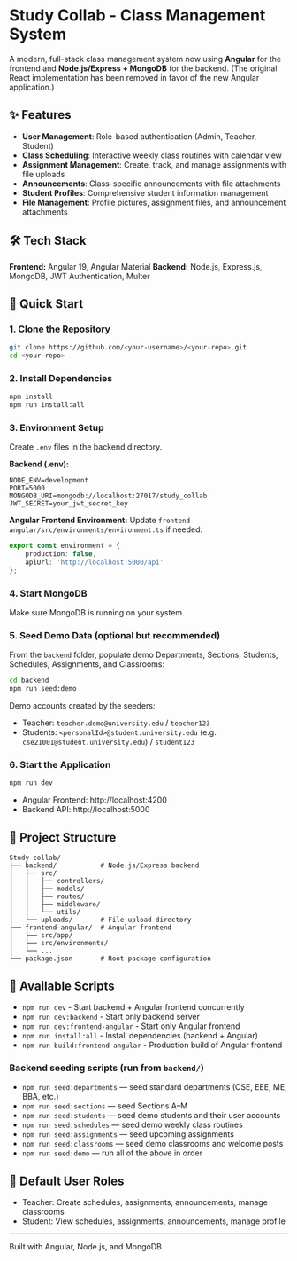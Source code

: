 # Study Collab - Class Management System

A modern, full-stack class management system now using **Angular** for the frontend and **Node.js/Express + MongoDB** for the backend. (The original React implementation has been removed in favor of the new Angular application.)

## ✨ Features

- **User Management**: Role-based authentication (Admin, Teacher, Student)
- **Class Scheduling**: Interactive weekly class routines with calendar view
- **Assignment Management**: Create, track, and manage assignments with file uploads
- **Announcements**: Class-specific announcements with file attachments
- **Student Profiles**: Comprehensive student information management
- **File Management**: Profile pictures, assignment files, and announcement attachments

## 🛠️ Tech Stack

**Frontend:** Angular 19, Angular Material 
**Backend:** Node.js, Express.js, MongoDB, JWT Authentication, Multer

## 🚀 Quick Start

### 1. Clone the Repository
```bash
git clone https://github.com/<your-username>/<your-repo>.git
cd <your-repo>
```

### 2. Install Dependencies
```bash
npm install
npm run install:all
```

### 3. Environment Setup
Create `.env` files in the backend directory.

**Backend (.env):**
```env
NODE_ENV=development
PORT=5000
MONGODB_URI=mongodb://localhost:27017/study_collab
JWT_SECRET=your_jwt_secret_key
```

**Angular Frontend Environment:** Update `frontend-angular/src/environments/environment.ts` if needed:
```ts
export const environment = {
	production: false,
	apiUrl: 'http://localhost:5000/api'
};
```

### 4. Start MongoDB
Make sure MongoDB is running on your system.

### 5. Seed Demo Data (optional but recommended)
From the `backend` folder, populate demo Departments, Sections, Students, Schedules, Assignments, and Classrooms:
```bash
cd backend
npm run seed:demo
```

Demo accounts created by the seeders:

- Teacher: `teacher.demo@university.edu` / `teacher123`
- Students: `<personalId>@student.university.edu` (e.g. `cse21001@student.university.edu`) / `student123`

### 6. Start the Application
```bash
npm run dev
```

- Angular Frontend: http://localhost:4200
- Backend API: http://localhost:5000

## 📂 Project Structure

```
Study-collab/
├── backend/           # Node.js/Express backend
│   ├── src/
│   │   ├── controllers/
│   │   ├── models/
│   │   ├── routes/
│   │   ├── middleware/
│   │   └── utils/
│   └── uploads/       # File upload directory
├── frontend-angular/  # Angular frontend
│   ├── src/app/
│   ├── src/environments/
│   └── ...
└── package.json       # Root package configuration
```

## 🔧 Available Scripts

- `npm run dev` - Start backend + Angular frontend concurrently
- `npm run dev:backend` - Start only backend server
- `npm run dev:frontend-angular` - Start only Angular frontend
- `npm run install:all` - Install dependencies (backend + Angular)
- `npm run build:frontend-angular` - Production build of Angular frontend

### Backend seeding scripts (run from `backend/`)

- `npm run seed:departments` — seed standard departments (CSE, EEE, ME, BBA, etc.)
- `npm run seed:sections` — seed Sections A–M
- `npm run seed:students` — seed demo students and their user accounts
- `npm run seed:schedules` — seed demo weekly class routines
- `npm run seed:assignments` — seed upcoming assignments
- `npm run seed:classrooms` — seed demo classrooms and welcome posts
- `npm run seed:demo` — run all of the above in order

## 📝 Default User Roles

- Teacher: Create schedules, assignments, announcements, manage classrooms
- Student: View schedules, assignments, announcements, manage profile

---

Built with Angular, Node.js, and MongoDB
